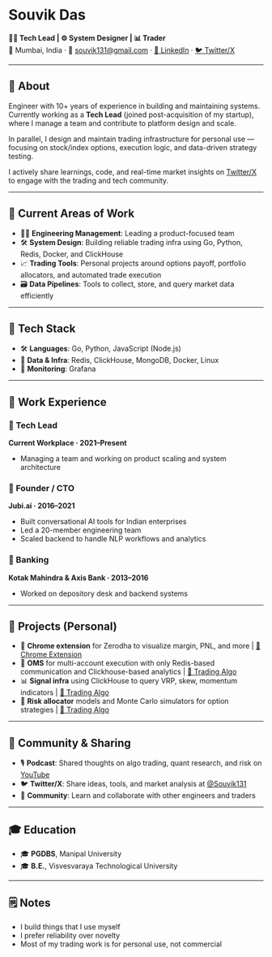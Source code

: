 # Souvik Das

**🧑‍💻 Tech Lead | ⚙️ System Designer | 📊 Trader**  
📍 Mumbai, India · 📧 souvik131@gmail.com · [🔗 LinkedIn](https://www.linkedin.com/in/souvik131) · [🐦 Twitter/X](https://x.com/Souvik131)

---

## 🧭 About

Engineer with 10+ years of experience in building and maintaining systems.  
Currently working as a **Tech Lead** (joined post-acquisition of my startup), where I manage a team and contribute to platform design and scale.

In parallel, I design and maintain trading infrastructure for personal use — focusing on stock/index options, execution logic, and data-driven strategy testing.

I actively share learnings, code, and real-time market insights on [Twitter/X](https://x.com/Souvik131) to engage with the trading and tech community.

---

## 🔧 Current Areas of Work

- 🧑‍🏫 **Engineering Management**: Leading a product-focused team
- 🛠️ **System Design**: Building reliable trading infra using Go, Python, Redis, Docker, and ClickHouse
- 📈 **Trading Tools**: Personal projects around options payoff, portfolio allocators, and automated trade execution
- 🗃️ **Data Pipelines**: Tools to collect, store, and query market data efficiently

---

## 🧰 Tech Stack

- 🛠️ **Languages**: Go, Python, JavaScript (Node.js)
- 🧱 **Data & Infra**: Redis, ClickHouse, MongoDB, Docker, Linux
- 📡 **Monitoring**: Grafana

---

## 🏢 Work Experience

### 🔹 Tech Lead

**Current Workplace · 2021–Present**

- Managing a team and working on product scaling and system architecture

### 🔹 Founder / CTO

**Jubi.ai · 2016–2021**

- Built conversational AI tools for Indian enterprises
- Led a 20-member engineering team
- Scaled backend to handle NLP workflows and analytics

### 🔹 Banking

**Kotak Mahindra & Axis Bank · 2013–2016**

- Worked on depository desk and backend systems

---

## 🚀 Projects (Personal)

- 🧩 **Chrome extension** for Zerodha to visualize margin, PNL, and more | [🔗 Chrome Extension](https://chromewebstore.google.com/detail/trading-algo/kcdieedecefcnaioggjebnpifmbnfnop)
- 🧠 **OMS** for multi-account execution with only Redis-based communication and Clickhouse-based analytics | [🔗 Trading Algo](https://tradingalgo.in) 
- 📊 **Signal infra** using ClickHouse to query VRP, skew, momentum indicators | [🔗 Trading Algo](https://tradingalgo.in)
- 🧮 **Risk allocator** models and Monte Carlo simulators for option strategies | [🔗 Trading Algo](https://tradingalgo.in)

---

## 📣 Community & Sharing

- 🎙️ **Podcast**: Shared thoughts on algo trading, quant research, and risk on [YouTube](https://www.youtube.com/watch?v=IRePtbh2MJs)  
- 🐦 **Twitter/X**: Share ideas, tools, and market analysis at [@Souvik131](https://x.com/Souvik131)  
- 🤝 **Community**: Learn and collaborate with other engineers and traders  

---

## 🎓 Education

- 🎓 **PGDBS**, Manipal University
- 🎓 **B.E.**, Visvesvaraya Technological University

---

## 🗒️ Notes

- I build things that I use myself
- I prefer reliability over novelty
- Most of my trading work is for personal use, not commercial


<!---
souvik131/souvik131 is a ✨ special ✨ repository because its `README.md` (this file) appears on your GitHub profile.
You can click the Preview link to take a look at your changes.
--->
